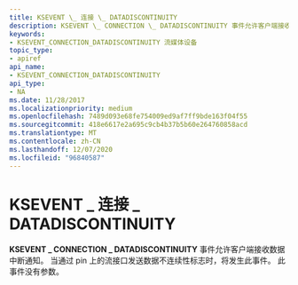 ```yaml
---
title: KSEVENT \_ 连接 \_ DATADISCONTINUITY
description: KSEVENT \_ CONNECTION \_ DATADISCONTINUITY 事件允许客户端接收数据中断通知。 当通过 pin 上的流接口发送数据不连续性标志时，将发生此事件。 此事件没有参数。
keywords:
- KSEVENT_CONNECTION_DATADISCONTINUITY 流媒体设备
topic_type:
- apiref
api_name:
- KSEVENT_CONNECTION_DATADISCONTINUITY
api_type:
- NA
ms.date: 11/28/2017
ms.localizationpriority: medium
ms.openlocfilehash: 7489d093e68fe754009ed9af7ff9bde163f04f55
ms.sourcegitcommit: 418e6617e2a695c9cb4b37b5b60e264760858acd
ms.translationtype: MT
ms.contentlocale: zh-CN
ms.lasthandoff: 12/07/2020
ms.locfileid: "96840587"
---
```

# <a name="ksevent_connection_datadiscontinuity"></a>KSEVENT \_ 连接 \_ DATADISCONTINUITY


**KSEVENT \_ CONNECTION \_ DATADISCONTINUITY** 事件允许客户端接收数据中断通知。 当通过 pin 上的流接口发送数据不连续性标志时，将发生此事件。 此事件没有参数。

 

 





